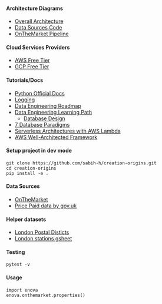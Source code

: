 #### Architecture Diagrams
- [Overall Architecture](https://app.diagrams.net/#G1u6movWe56NhjL4cRbYz5LUSHnYTF-qO1)
- [Data Sources Code](https://lucid.app/lucidchart/invitations/accept/47b854b5-905e-4b80-afd0-e7d3657a2dd8)
- [OnTheMarket Pipeline](https://drive.google.com/file/d/1LAIS6I_fxpi65tiTe7pjz1tlCuDe8lMU/view?usp=sharing)


#### Cloud Services Providers
- [AWS Free Tier](https://aws.amazon.com/free)
- [GCP Free Tier](https://cloud.google.com/free)


#### Tutorials/Docs
- [Python Official Docs](https://docs.python.org/3/tutorial/)
- [Logging](https://www.youtube.com/watch?v=jxmzY9soFXg)
- [Data Engineering Roadmap](https://github.com/datastacktv/data-engineer-roadmap)
- [Data Engineering Learning Path](https://awesomedataengineering.com/)
	- [Database Design](https://www.youtube.com/watch?v=ztHopE5Wnpc)
- [7 Database Paradigms](https://www.youtube.com/watch?v=W2Z7fbCLSTw)
- [Serverless Architectures with AWS Lambda](https://docs.aws.amazon.com/whitepapers/latest/serverless-architectures-lambda/code-repository-organization.html)
- [AWS Well-Architected Framework](https://docs.aws.amazon.com/wellarchitected/latest/framework/welcome.html)


#### Setup project in dev mode

```
git clone https://github.com/sabih-h/creation-origins.git
cd creation-origins
pip install -e .
```

#### Data Sources

- [OnTheMarket](https://www.onthemarket.com/)
- [Price Paid data by gov.uk](https://www.gov.uk/government/statistical-data-sets/price-paid-data-downloads)


#### Helper datasets
- [London Postal Disticts](https://en.wikipedia.org/wiki/London_postal_district)
- [London stations gsheet](https://docs.google.com/spreadsheets/d/1t0u72RGnsKnsuOpH0XYOYnYBXA6g6E5g0oCDd1yJygc/edit#gid=1379759481)


#### Testing
`pytest -v`


#### Usage
```
import enova
enova.onthemarket.properties()


```
